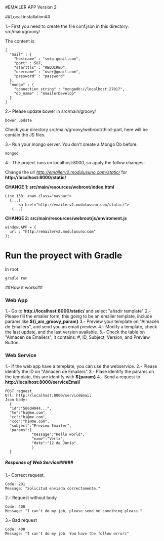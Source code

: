 
#EMAILER APP Version 2

##Local installation##

1.- First you need to create the file conf.json in this directory: src/main/groovy/

The content is:
```
{
  "mail" : {
    "hostname" : "smtp.gmail.com",
    "port" : 587,
    "starttls" : "REQUIRED",
    "username" : "user@gmail.com",
    "password" : "password"
  },
  "mongo" : {
    "connection_string" : "mongodb://localhost:27017",
    "db_name" : "emailerDevelop"
  }
}
```
2.- Please update bower in src/main/groovy/
```
bower update
```
Check your directory src/main/groovy/webroot/third-part, here will be contain the JS files.

3.- Run your mongo server. You don't create a Mongo Db before.
```
mongod
```
4.- The project runs on localhost:8000, so apply the follow changes:

Change the url _http://emailerv2.modulusuno.com/static/_ for **http://localhost:8000/static/**

__CHANGE 1: src/main/resources/webroot/index.html__
```
Line 138: <nav class="navbar">
  (...)
      <a href="http://emailerv2.modulusuno.com/static/">
   (...)
```

__CHANGE 2: src/main/resources/webroot/js/enviroment.js__
```
window.APP = {
  url : "http://emailerv2.modulusuno.com"
};
```

# Run the proyect with Gradle
In root:

```
gradle run

```

##How it works##

### Web App ###
1.- Go to **http://localhost:8000/static/** and select "añadir template"
2.- Please fill the emailer form, this going to be an emailer template, include params like **${i_am_groovy_param}**
3.- Preview your template on "Almacén de Emailers", and send you an email preview.
4.- Modify a template, check the last update, and the last version available.
5.- Check the table on "Almacén de Emailers", it contains: #, ID, Subject, Version, and Preview Button.


### Web Service ###
1.- If the web app have a template, you can use the webservice.
2.- Please identify the ID on "Almacén de Emailers"
3.- Plase identify the params on the template, this are identify with **${param}**
4.- Send a request to **http://localhost:8000/serviceEmail**

```
POST request
Url: http://localhost:8000/serviceEmail
Json body:
  {
  "id":"586d4944...",
  "to":"hi@me.com",
  "cc":"hi@me.com",
  "cco":"hi@me.com",
  "subject":"Preview Emailer",
  "params":{
            "message":"Hello world",
            "name":"Vertx",
            "date":"12 de Junio"
            }
  }
```

##### Response of Web Service#####

1.- Correct request.
```
Code: 201
Message: "Solicitud enviada correctamente."
```

2.- Request without body
```
Code: 400
Message: "I can't do my job, please send me something please."
```

3.- Bad request
```
Code: 400
Message: "I can't do my job. You have the follow errors"
```


